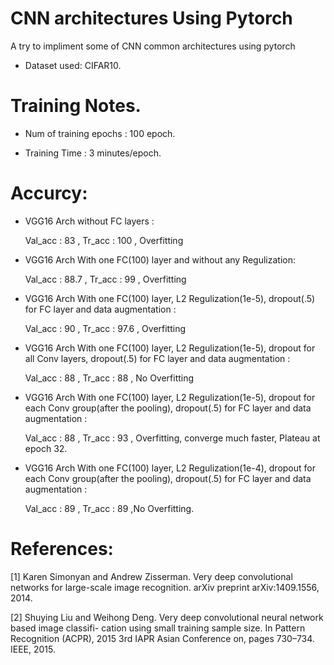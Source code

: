 # CNN architectures Using Pytorch
A try to impliment some of CNN common architectures using pytorch 

- Dataset used: CIFAR10.

# Training Notes. 

- Num of training epochs : 100 epoch.

- Training Time : 3 minutes/epoch.

# Accurcy: 
- VGG16 Arch without FC layers : 

    Val_acc : 83 , Tr_acc : 100 , Overfitting 

- VGG16 Arch With one FC(100) layer and without any Regulization: 

    Val_acc : 88.7 , Tr_acc : 99 , Overfitting 

- VGG16 Arch With one FC(100) layer, L2 Regulization(1e-5), dropout(.5) for FC layer and data augmentation : 

    Val_acc : 90 , Tr_acc : 97.6 , Overfitting 

- VGG16 Arch With one FC(100) layer, L2 Regulization(1e-5), dropout for all Conv layers, dropout(.5) for FC layer and data augmentation : 

    Val_acc : 88 , Tr_acc : 88 , No Overfitting 

- VGG16 Arch With one FC(100) layer, L2 Regulization(1e-5), dropout for each Conv group(after the pooling), dropout(.5) for FC layer and data augmentation : 

    Val_acc : 88 , Tr_acc : 93 , Overfitting, converge much faster, Plateau at epoch 32.
    
- VGG16 Arch With one FC(100) layer, L2 Regulization(1e-4), dropout for each Conv group(after the pooling), dropout(.5) for FC layer and data augmentation : 

    Val_acc : 89 , Tr_acc : 89 ,No Overfitting.



# References: 

[1] Karen Simonyan and Andrew Zisserman. Very deep convolutional networks for large-scale image recognition. arXiv preprint arXiv:1409.1556, 2014.

[2] Shuying Liu and Weihong Deng. Very deep convolutional neural network based image classifi- cation using small training sample size. In Pattern Recognition (ACPR), 2015 3rd IAPR Asian Conference on, pages 730–734. IEEE, 2015.
